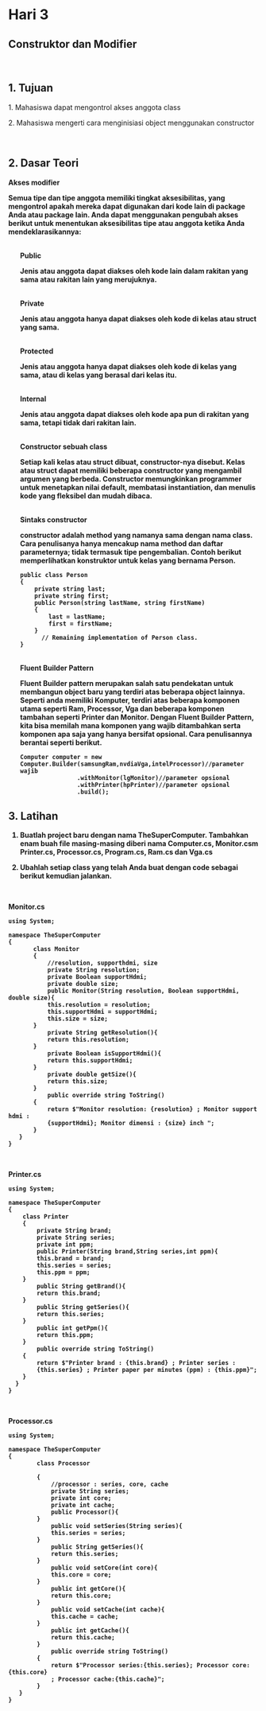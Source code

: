 <h1>Hari 3</h1>
<h2>Construktor dan Modifier</h2>

<br>
<h2>1. Tujuan </h2>
<p>1. Mahasiswa dapat mengontrol akses anggota class </p>
<p>2. Mahasiswa mengerti cara menginisiasi object menggunakan constructor</p>


<br>
<h2>2. Dasar Teori</h2>
<b>Akses modifier<b>
<p>Semua tipe dan tipe anggota memiliki tingkat aksesibilitas, yang mengontrol apakah
mereka dapat digunakan dari kode lain di package Anda atau package lain. Anda dapat
menggunakan pengubah akses berikut untuk menentukan aksesibilitas tipe atau anggota ketika
Anda mendeklarasikannya:</p>

<ul>
<br>
<b>Public<b>
<p>Jenis atau anggota dapat diakses oleh kode lain dalam rakitan yang sama atau rakitan lain
yang merujuknya.</p>

<br>
<b>Private</b>
<p>Jenis atau anggota hanya dapat diakses oleh kode di kelas atau struct yang sama.</p>

<br>
<b>Protected<b>
<p>Jenis atau anggota hanya dapat diakses oleh kode di kelas yang sama, atau di kelas yang
berasal dari kelas itu.</p>

<br>
<b>Internal<b>
<p>Jenis atau anggota dapat diakses oleh kode apa pun di rakitan yang sama, tetapi tidak dari
rakitan lain.</p>

<br>
<b>Constructor sebuah class</b>
<p>Setiap kali kelas atau struct dibuat, constructor-nya disebut. Kelas atau struct dapat
memiliki beberapa constructor yang mengambil argumen yang berbeda. Constructor
memungkinkan programmer untuk menetapkan nilai default, membatasi instantiation, dan
menulis kode yang fleksibel dan mudah dibaca.</p>

<br>
<b>Sintaks constructor</b>
<p>constructor adalah method yang namanya sama dengan nama class. Cara penulisanya hanya
mencakup nama method dan daftar parameternya; tidak termasuk tipe pengembalian. Contoh
berikut memperlihatkan konstruktor untuk kelas yang bernama Person.</p>

```
public class Person
{
    private string last;
    private string first;
    public Person(string lastName, string firstName)
    {
        last = lastName;
        first = firstName;
    }
      // Remaining implementation of Person class.
}
```

<br>
<b>Fluent Builder Pattern</b>
<p>Fluent Builder pattern merupakan salah satu pendekatan untuk membangun object baru
yang terdiri atas beberapa object lainnya. Seperti anda memiliki Komputer, terdiri atas beberapa
komponen utama seperti Ram, Processor, Vga dan beberapa komponen tambahan seperti
Printer dan Monitor. Dengan Fluent Builder Pattern, kita bisa memilah mana komponen yang
wajib ditambahkan serta komponen apa saja yang hanya bersifat opsional. Cara penulisannya
berantai seperti berikut.</p>

```
Computer computer = new
Computer.Builder(samsungRam,nvdiaVga,intelProcessor)//parameter wajib
                .withMonitor(lgMonitor)//parameter opsional
                .withPrinter(hpPrinter)//parameter opsional
                .build();
```
</ul>

<h2>3. Latihan</h2>

1. Buatlah project baru dengan nama TheSuperComputer. Tambahkan enam buah file
masing-masing diberi nama Computer.cs, Monitor.csm Printer.cs, Processor.cs,
Program.cs, Ram.cs dan Vga.cs

2. Ubahlah setiap class yang telah Anda buat dengan code sebagai berikut kemudian
jalankan.

<br>
<p>Monitor.cs</p> 

 ```
using System;
    
namespace TheSuperComputer
{
        class Monitor
        {
            //resolution, supporthdmi, size
            private String resolution;
            private Boolean supportHdmi;
            private double size;
            public Monitor(String resolution, Boolean supportHdmi, double size){
            this.resolution = resolution;
            this.supportHdmi = supportHdmi;
            this.size = size;
        }
            private String getResolution(){
            return this.resolution;
        }
            private Boolean isSupportHdmi(){
            return this.supportHdmi;
        }
            private double getSize(){
            return this.size;
        }
            public override string ToString()
        {
            return $"Monitor resolution: {resolution} ; Monitor support hdmi :
            {supportHdmi}; Monitor dimensi : {size} inch ";
        }
    }
}    
```    
 
<br>
<p>Printer.cs</p>
  
```
using System;
    
namespace TheSuperComputer
{
    class Printer
    {
        private String brand;
        private String series;
        private int ppm;
        public Printer(String brand,String series,int ppm){
        this.brand = brand;
        this.series = series;
        this.ppm = ppm;
    }
        public String getBrand(){
        return this.brand;
    }
        public String getSeries(){
        return this.series;
    }
        public int getPpm(){
        return this.ppm;
    }
        public override string ToString()
    {
        return $"Printer brand : {this.brand} ; Printer series :
        {this.series} ; Printer paper per minutes (ppm) : {this.ppm}";
    }
  }
}
```
    
<br>
<p>Processor.cs</p>
    
```
using System;
    
namespace TheSuperComputer
{
        class Processor

        {
            //processor : series, core, cache
            private String series;
            private int core;
            private int cache;
            public Processor(){
        }
            public void setSeries(String series){
            this.series = series;
        }
            public String getSeries(){
            return this.series;
        }
            public void setCore(int core){
            this.core = core;
        }
            public int getCore(){
            return this.core;
        }
            public void setCache(int cache){
            this.cache = cache;
        }
            public int getCache(){
            return this.cache;
        }
            public override string ToString()
        {
            return $"Processor series:{this.series}; Processor core: {this.core}
            ; Processor cache:{this.cache}";
        }
   }
}
```        
    
    


